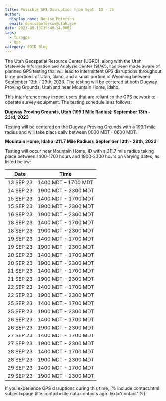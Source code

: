 ```yaml
---
title: Possible GPS Disruption from Sept. 13 - 29
author:
  display_name: Denise Peterson
  email: denisepeterson@utah.gov
date: 2023-09-13T19:48:14.000Z
tags:
  - turngps
  - gps
category: SGID Blog
---
```


The Utah Geospatial Resource Center (UGRC), along with the Utah Statewide Information and Analysis Center (SIAC), has been made aware of planned GPS testing that will lead to intermittent GPS disruptions throughout large portions of Utah, Idaho, and a small portion of Wyoming between September 13th - 29th, 2023. The testing will be centered at both Dugway Proving Grounds, Utah and near Mountain Home, Idaho.

This interference may impact users that are reliant on the GPS network to operate survey equipment. The testing schedule is as follows:

**Dugway Proving Grounds, Utah (199.1 Mile Radius): September 13th - 23rd, 2023**

Testing will be centered on the Dugway Proving Grounds with a 199.1 mile radius and will take place daily between 0000 MDT - 0600 MDT.

**Mountain Home, Idaho (211.7 Mile Radius): September 13th - 29th, 2023**

Testing will occur near Mountain Home, ID with a 211.7 mile radius taking place between 1400-1700 hours and 1900-2300 hours on varying dates, as listed below:

| Date      | Time                |
| --------- | ------------------- |
| 13 SEP 23 | 1400 MDT – 1700 MDT |
| 14 SEP 23 | 1900 MDT - 2300 MDT |
| 15 SEP 23 | 1400 MDT - 1700 MDT |
| 15 SEP 23 | 1900 MDT - 2300 MDT |
| 16 SEP 23 | 1900 MDT - 2300 MDT |
| 18 SEP 23 | 1400 MDT - 1700 MDT |
| 18 SEP 23 | 1900 MDT - 2300 MDT |
| 19 SEP 23 | 1400 MDT - 1700 MDT |
| 19 SEP 23 | 1900 MDT - 2300 MDT |
| 20 SEP 23 | 1400 MDT - 1700 MDT |
| 20 SEP 23 | 1900 MDT - 2300 MDT |
| 21 SEP 23 | 1400 MDT - 1700 MDT |
| 21 SEP 23 | 1900 MDT - 2300 MDT |
| 22 SEP 23 | 1400 MDT - 1700 MDT |
| 22 SEP 23 | 1900 MDT - 2300 MDT |
| 25 SEP 23 | 1400 MDT - 1700 MDT |
| 25 SEP 23 | 1900 MDT - 2300 MDT |
| 26 SEP 23 | 1400 MDT - 1700 MDT |
| 26 SEP 23 | 1900 MDT - 2300 MDT |
| 27 SEP 23 | 1400 MDT - 1700 MDT |
| 27 SEP 23 | 1900 MDT - 2300 MDT |
| 28 SEP 23 | 1400 MDT - 1700 MDT |
| 28 SEP 23 | 1900 MDT - 2300 MDT |
| 29 SEP 23 | 1400 MDT - 1700 MDT |
| 29 SEP 23 | 1900 MDT - 2300 MDT |

If you experience GPS disruptions during this time, {% include contact.html subject=page.title contact=site.data.contacts.agrc text='contact' %}
